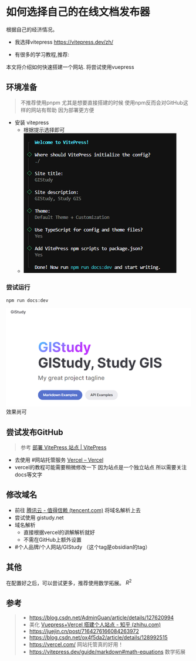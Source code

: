 # 如何选择自己的在线文档发布器
根据自己的经济情况。
- 我选择vitepress
https://vitepress.dev/zh/

- 有很多的学习教程,推荐:

本文将介绍如何快速搭建一个网站.
将尝试使用vuepress


## 环境准备
> 不推荐使用pnpm 尤其是想要直接搭建的时候
> 使用npm反而会对GitHub这样的网站有帮助 因为部署更方便
- 安装 vitepress
	- 根据提示选择即可
	- ![alt text](<Pasted image 20240320143531.png>)
### 尝试运行
```
npm run docs:dev
```

![alt text](<Pasted image 20240320143805.png>)
效果尚可
## 尝试发布GitHub
> 参考 [部署 VitePress 站点 | VitePress](https://vitepress.dev/zh/guide/deploy) 
- 去使用 #网站托管服务 [Vercel – Vercel](https://vercel.com/shiqis-projects-2c9efbee)
- vercel的教程可能需要稍微修改一下 因为站点是一个独立站点 所以需要关注docs等文字

## 修改域名
- 前往 [腾讯云 - 值得信赖 (tencent.com)](https://cloud.tencent.com/)  将域名解析上去
- 尝试使用 gistudy.net
- 域名解析
	- 直接根据vercel的讲解解析就好
	- 不需在GitHub上额外设置 
- #个人品牌/个人网站/GIStudy  （这个tag是obsidian的tag）

## 其他
在配置好之后，可以尝试更多，推荐使用数学拓展。
$R^2$

## 参考
> - https://blog.csdn.net/AdminGuan/article/details/127620994
> - 美化  [Vuepress+Vercel 搭建个人站点 - 知乎 (zhihu.com)](https://zhuanlan.zhihu.com/p/359899236)
> - https://juejin.cn/post/7164276166084263972
> - https://blog.csdn.net/ox4f5da2/article/details/128992515
> - https://vercel.com/ 网站托管真的好用！
> - https://vitepress.dev/guide/markdown#math-equations 数学拓展